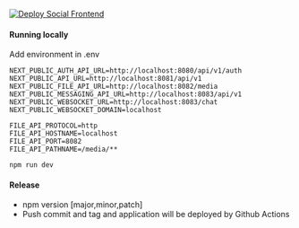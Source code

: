[![Deploy Social Frontend](https://github.com/magnuspaal/social-frontend/actions/workflows/deploy.yml/badge.svg)](https://github.com/magnuspaal/social-frontend/actions/workflows/deploy.yml)

#### Running locally

Add environment in .env

```
NEXT_PUBLIC_AUTH_API_URL=http://localhost:8080/api/v1/auth
NEXT_PUBLIC_API_URL=http://localhost:8081/api/v1
NEXT_PUBLIC_FILE_API_URL=http://localhost:8082/media
NEXT_PUBLIC_MESSAGING_API_URL=http://localhost:8083/api/v1
NEXT_PUBLIC_WEBSOCKET_URL=http://localhost:8083/chat
NEXT_PUBLIC_WEBSOCKET_DOMAIN=localhost

FILE_API_PROTOCOL=http
FILE_API_HOSTNAME=localhost
FILE_API_PORT=8082
FILE_API_PATHNAME=/media/**
```

`npm run dev`

#### Release
  * npm version [major,minor,patch]
  * Push commit and tag and application will be deployed by Github Actions